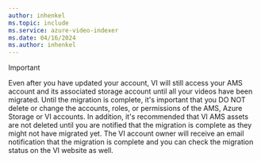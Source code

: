 ```yaml
---
author: inhenkel
ms.topic: include 
ms.service: azure-video-indexer
ms.date: 04/16/2024
ms.author: inhenkel
---
```


> [!IMPORTANT] 
> Even after you have updated your account, VI will still access your AMS account and its associated storage account until all your videos have been migrated. Until the migration is complete, it's important that you DO NOT delete or change the accounts, roles, or permissions of the AMS, Azure Storage or VI accounts. In addition, it's recommended that VI AMS assets are not deleted until you are notified that the migration is complete as they might not have migrated yet. The VI account owner will receive an email notification that the migration is complete and you can check the migration status on the VI website as well.

